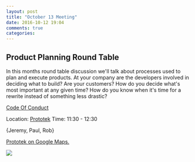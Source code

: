 ```yaml
---
layout: post
title: "October 13 Meeting"
date: 2016-10-12 19:04
comments: true
categories: 
---
```


## Product Planning Round Table

In this months round table discussion we'll talk about processes used to
plan and execute products. At your company are the developers involved
in deciding what to build? Are your customers? How do you decide what's
most important at any given time? How do you know when it's time for a
rewrite instead of something less drastic?

[Code Of Conduct](http://www.okcruby.org/about/)

Location: [Prototek][prototek]
Time: 11:30 - 12:30

{Jeremy, Paul, Rob}

<a href="https://www.google.com/maps/place/401+NW+10th+St/@35.478527,-97.519417,17z/data=!3m1!4b1!4m2!3m1!1s0x87b21733fd30d655:0xce3a1cd9b95c8415">Prototek on Google Maps.</a>

<img src="{{root_url}}/images/prototek_parking.jpg" class="fit">

[prototek]: http://prototekokc.com/
